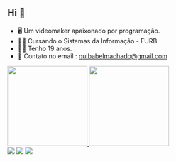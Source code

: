 ## Hi  👋

- 🖥 Um vídeomaker apaixonado por programação.
- 👨‍🎓 Cursando o Sistemas da Informação - FURB
- 👨‍💻 Tenho 19 anos.
- 💬 Contato no email : guibabelmachado@gmail.com


<div>
  <a href="https://github.com/guilhermebabel1">
  <img height="180em" src="https://github-readme-stats.vercel.app/api?username=guilhermebabel&show_icons=true&theme=dark&include_all_commits=true&count_private=true"/>
  <img height="180em" src="https://github-readme-stats.vercel.app/api/top-langs/?username=guilhermebabel&layout=compact&langs_count=7&theme=dark" /> 
    
  <div>
                           
                          
<div> 
 <a href="https://www.instagram.com/guilhermebabel_/" target="_blank"><img src="https://img.shields.io/badge/-Instagram-%23E4405F?style=for-the-badge&logo=instagram&logoColor=white" target="_blank"></a>
 <a href="https://www.discord.gg/babelxrz/" target="_blank"><img src="https://img.shields.io/badge/Discord-7289DA?style=for-the-badge&logo=discord&logoColor=white" target="_blank"></a> 
 <a href = "mailto:guibabelmachado@gmail.com"><img src="https://img.shields.io/badge/-Gmail-%23333?style=for-the-badge&logo=gmail&logoColor=white" target="_blank"></a>
 <div> 
